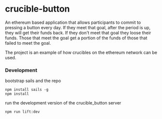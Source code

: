 # crucible-button

An ethereum based application that allows participants to commit
to pressing a button every day.  If they meet that goal, after the period
is up, they will get their funds back.  If they don't meet that goal they
loose their funds.  Those that meet the goal get a portion of the funds
of those that failed to meet the goal.

The project is an example of how crucibles on the ethereum network can be used.


### Development

bootstrap sails and the repo
```
npm install sails -g
npm install
```

run the development version of the crucible_button server
```
npm run lift:dev
```

